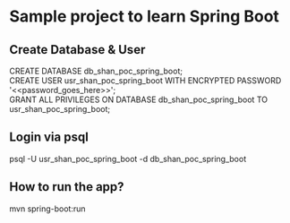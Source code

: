 # Sample project to learn Spring Boot

## Create Database & User
CREATE DATABASE db_shan_poc_spring_boot;   
CREATE USER usr_shan_poc_spring_boot WITH ENCRYPTED PASSWORD '<<password_goes_here>>';  
GRANT ALL PRIVILEGES ON DATABASE db_shan_poc_spring_boot TO usr_shan_poc_spring_boot;  

## Login via psql
psql -U usr_shan_poc_spring_boot -d db_shan_poc_spring_boot

## How to run the app?
mvn spring-boot:run
